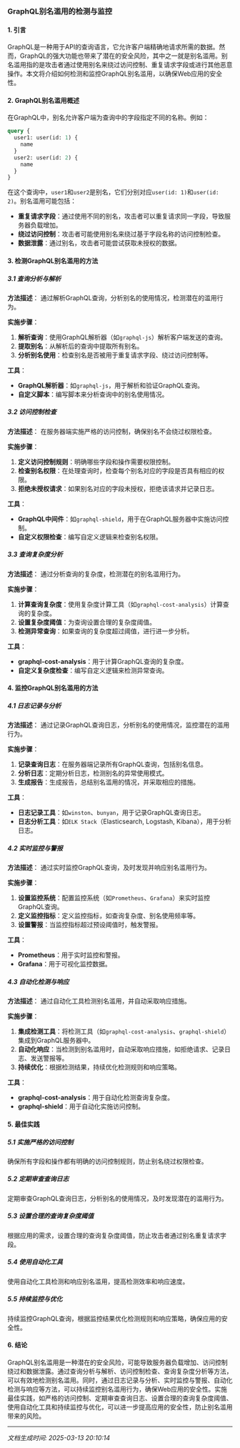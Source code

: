 ### GraphQL别名滥用的检测与监控

#### 1. 引言

GraphQL是一种用于API的查询语言，它允许客户端精确地请求所需的数据。然而，GraphQL的强大功能也带来了潜在的安全风险，其中之一就是别名滥用。别名滥用指的是攻击者通过使用别名来绕过访问控制、重复请求字段或进行其他恶意操作。本文将介绍如何检测和监控GraphQL别名滥用，以确保Web应用的安全性。

#### 2. GraphQL别名滥用概述

在GraphQL中，别名允许客户端为查询中的字段指定不同的名称。例如：

```graphql
query {
  user1: user(id: 1) {
    name
  }
  user2: user(id: 2) {
    name
  }
}
```

在这个查询中，`user1`和`user2`是别名，它们分别对应`user(id: 1)`和`user(id: 2)`。别名滥用可能包括：

- **重复请求字段**：通过使用不同的别名，攻击者可以重复请求同一字段，导致服务器负载增加。
- **绕过访问控制**：攻击者可能使用别名来绕过基于字段名称的访问控制检查。
- **数据泄露**：通过别名，攻击者可能尝试获取未授权的数据。

#### 3. 检测GraphQL别名滥用的方法

##### 3.1 查询分析与解析

**方法描述**：
通过解析GraphQL查询，分析别名的使用情况，检测潜在的滥用行为。

**实施步骤**：
1. **解析查询**：使用GraphQL解析器（如`graphql-js`）解析客户端发送的查询。
2. **提取别名**：从解析后的查询中提取所有别名。
3. **分析别名使用**：检查别名是否被用于重复请求字段、绕过访问控制等。

**工具**：
- **GraphQL解析器**：如`graphql-js`，用于解析和验证GraphQL查询。
- **自定义脚本**：编写脚本来分析查询中的别名使用情况。

##### 3.2 访问控制检查

**方法描述**：
在服务器端实施严格的访问控制，确保别名不会绕过权限检查。

**实施步骤**：
1. **定义访问控制规则**：明确哪些字段和操作需要权限控制。
2. **检查别名权限**：在处理查询时，检查每个别名对应的字段是否具有相应的权限。
3. **拒绝未授权请求**：如果别名对应的字段未授权，拒绝该请求并记录日志。

**工具**：
- **GraphQL中间件**：如`graphql-shield`，用于在GraphQL服务器中实施访问控制。
- **自定义权限检查**：编写自定义逻辑来检查别名权限。

##### 3.3 查询复杂度分析

**方法描述**：
通过分析查询的复杂度，检测潜在的别名滥用行为。

**实施步骤**：
1. **计算查询复杂度**：使用复杂度计算工具（如`graphql-cost-analysis`）计算查询的复杂度。
2. **设置复杂度阈值**：为查询设置合理的复杂度阈值。
3. **检测异常查询**：如果查询的复杂度超过阈值，进行进一步分析。

**工具**：
- **graphql-cost-analysis**：用于计算GraphQL查询的复杂度。
- **自定义复杂度检查**：编写自定义逻辑来检测异常查询。

#### 4. 监控GraphQL别名滥用的方法

##### 4.1 日志记录与分析

**方法描述**：
通过记录GraphQL查询日志，分析别名的使用情况，监控潜在的滥用行为。

**实施步骤**：
1. **记录查询日志**：在服务器端记录所有GraphQL查询，包括别名信息。
2. **分析日志**：定期分析日志，检测别名的异常使用模式。
3. **生成报告**：生成报告，总结别名滥用的情况，并采取相应的措施。

**工具**：
- **日志记录工具**：如`winston`、`bunyan`，用于记录GraphQL查询日志。
- **日志分析工具**：如`ELK Stack`（Elasticsearch, Logstash, Kibana），用于分析日志。

##### 4.2 实时监控与警报

**方法描述**：
通过实时监控GraphQL查询，及时发现并响应别名滥用行为。

**实施步骤**：
1. **设置监控系统**：配置监控系统（如`Prometheus`、`Grafana`）来实时监控GraphQL查询。
2. **定义监控指标**：定义监控指标，如查询复杂度、别名使用频率等。
3. **设置警报**：当监控指标超过预设阈值时，触发警报。

**工具**：
- **Prometheus**：用于实时监控和警报。
- **Grafana**：用于可视化监控数据。

##### 4.3 自动化检测与响应

**方法描述**：
通过自动化工具检测别名滥用，并自动采取响应措施。

**实施步骤**：
1. **集成检测工具**：将检测工具（如`graphql-cost-analysis`、`graphql-shield`）集成到GraphQL服务器中。
2. **自动化响应**：当检测到别名滥用时，自动采取响应措施，如拒绝请求、记录日志、发送警报等。
3. **持续优化**：根据检测结果，持续优化检测规则和响应策略。

**工具**：
- **graphql-cost-analysis**：用于自动化检测查询复杂度。
- **graphql-shield**：用于自动化实施访问控制。

#### 5. 最佳实践

##### 5.1 实施严格的访问控制

确保所有字段和操作都有明确的访问控制规则，防止别名绕过权限检查。

##### 5.2 定期审查查询日志

定期审查GraphQL查询日志，分析别名的使用情况，及时发现潜在的滥用行为。

##### 5.3 设置合理的查询复杂度阈值

根据应用的需求，设置合理的查询复杂度阈值，防止攻击者通过别名重复请求字段。

##### 5.4 使用自动化工具

使用自动化工具检测和响应别名滥用，提高检测效率和响应速度。

##### 5.5 持续监控与优化

持续监控GraphQL查询，根据监控结果优化检测规则和响应策略，确保应用的安全性。

#### 6. 结论

GraphQL别名滥用是一种潜在的安全风险，可能导致服务器负载增加、访问控制绕过和数据泄露。通过查询分析与解析、访问控制检查、查询复杂度分析等方法，可以有效地检测别名滥用。同时，通过日志记录与分析、实时监控与警报、自动化检测与响应等方法，可以持续监控别名滥用行为，确保Web应用的安全性。实施最佳实践，如严格的访问控制、定期审查查询日志、设置合理的查询复杂度阈值、使用自动化工具和持续监控与优化，可以进一步提高应用的安全性，防止别名滥用带来的风险。

---

*文档生成时间: 2025-03-13 20:10:14*











